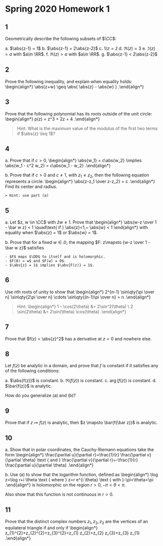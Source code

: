 # Spring 2020 Homework 1

## 1

Geometrically describe the following subsets of $\CC$:

a. $\abs{z-1} = 1$
b. $\abs{z-1} = 2\abs{z-2}$
c. $1/z = \bar z$
d. $\Re(z) = 3$
e. $\Im(z) = a$ with $a\in \RR$.
f. $\Re(z) > a$ with $a\in \RR$.
g. $\abs{z-1} < 2\abs{z-2}$


## 2
Prove the following inequality, and explain when equality holds:
\begin{align*}
\abs{z+w} \geq \abs{ \abs{z} - \abs{w} }
.\end{align*}


## 3
Prove that the following polynomial has its roots outside of the unit circle:
\begin{align*}
p(z) = z^3 + 2z + 4
.\end{align*}

> Hint: What is the maximum value of the modulus of the first two terms if $\abs{z} \leq 1$?

## 4

a. Prove that if $c>0$,
\begin{align*}
\abs{w_1} = c\abs{w_2} \implies \abs{w_1 - c^2 w_2} = c\abs{w_1 - w_2}
.\end{align*}

b. Prove that if $c>0$ and $c\neq 1$, with $z_1\neq z_2$, then the following equation represents a circle:
    \begin{align*}
    \abs{z-z_1 \over z-z_2} = c
    .\end{align*}
    Find its center and radius.

    > Hint: use part (a)

## 5

a. Let $z, w \in \CC$ with $\bar z w \neq 1$. 
    Prove that
    \begin{align*}
    \abs{w-z \over 1 - \bar w z} < 1 \quad\text{ if } \abs{z}<1,~ \abs{w} < 1
    \end{align*}
    with equality when $\abs{z} = 1$ or $\abs{w} = 1$.

b. Prove that for a fixed $w\in \DD$, the mapping $F: z\mapsto {w-z \over 1 - \bar w z}$ satisfies

    - $F$ maps $\DD$ to itself and is holomorphic.
    - $F(0) = w$ and $F(w) = 0$.
    - $\abs{z} = 1$ implies $\abs{F(z)} = 1$.

## 6

Use $n$th roots of unity to show that
\begin{align*}
2^{n-1} \sin\qty{\pi \over n} \sin\qty{2\pi \over n} \cdots \sin\qty{(n-1)\pi \over n} = n
.\end{align*}

> Hint:
\begin{align*}
1 - \cos(2\theta) &= 2\sin^2(\theta) \\
2 \sin(2\theta) &= 2\sin(\theta) \cos(\theta)
.\end{align*}

## 7
Prove that $f(z) = \abs{z}^2$ has a derivative at $z=0$ and nowhere else.


## 8

Let $f(z)$ be analytic in a domain, and prove that $f$ is constant if it satisfies any of the following conditions:

a. $\abs{f(z)}$ is constant.
b. $\Re(f(z))$ is constant.
c. $\arg(f(z))$ is constant.
d. $\bar{f(z)}$ is analytic.

How do you generalize (a) and (b)?


## 9
Prove that if $z\mapsto f(z)$ is analytic, then $z \mapsto \bar{f(\bar z)}$ is analytic.


## 10

a. Show that in polar coordinates, the Cauchy-Riemann equations take the form
  \begin{align*}
  \frac{\partial u}{\partial r}=\frac{1}{r} \frac{\partial v}{\partial \theta} \text { and } \frac{\partial v}{\partial r}=-\frac{1}{r} \frac{\partial u}{\partial \theta}
  .\end{align*}

b. Use (a) to show that the logarithm function, defined as 
  \begin{align*}
  \log z=\log r+i \theta \text { where } z=r e^{i \theta} \text { with }-\pi<\theta<\pi
  .\end{align*}
  is holomorphic on the region $r> 0, -\pi < \theta < \pi$.

  Also show that this function is not continuous in $r>0$.

## 11

Prove that the distinct complex numbers $z_1, z_2, z_3$ are the vertices of an equilateral triangle if and only if
\begin{align*}
z_{1}^{2}+z_{2}^{2}+z_{3}^{2}=z_{1} z_{2}+z_{2} z_{3}+z_{3} z_{1}
.\end{align*}
